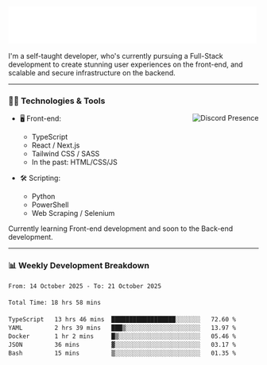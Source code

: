 <img src="assets/wave.svg" alt=":wave:" />

I'm a self-taught developer, who's currently pursuing a Full-Stack development to create stunning user experiences on the front-end, and scalable and secure infrastructure on the backend.

---

### 🧑‍💻 Technologies & Tools

<a href="https://discord.com/users/414304208649453568" target="_blank" rel="nofollow">
   <img src="https://lanyard-profile-readme.vercel.app/api/414304208649453568?idleMessage=Probably%20doing%20something%20else..." alt="Discord Presence" align="right">
</a>

- 🖥️ Front-end:

  - TypeScript
  - React / Next.js
  - Tailwind CSS / SASS
  - In the past: HTML/CSS/JS

- 🛠 Scripting:

  - Python
  - PowerShell
  - Web Scraping / Selenium

Currently learning Front-end development and soon to the Back-end development.

---

### 📊 Weekly Development Breakdown

<!--START_SECTION:waka-->

```txt
From: 14 October 2025 - To: 21 October 2025

Total Time: 18 hrs 58 mins

TypeScript   13 hrs 46 mins  ██████████████████░░░░░░░   72.60 %
YAML         2 hrs 39 mins   ███▒░░░░░░░░░░░░░░░░░░░░░   13.97 %
Docker       1 hr 2 mins     █▒░░░░░░░░░░░░░░░░░░░░░░░   05.46 %
JSON         36 mins         ▓░░░░░░░░░░░░░░░░░░░░░░░░   03.17 %
Bash         15 mins         ▒░░░░░░░░░░░░░░░░░░░░░░░░   01.35 %
```

<!--END_SECTION:waka-->
